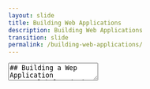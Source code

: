 ```yaml
---
layout: slide
title: Building Web Applications
description: Building Web Applications
transition: slide
permalink: /building-web-applications/
---
```

<section data-markdown>
    <textarea data-template>
## Building a Wep Application
##### Global Code | 2024

![Building a Web Application](../assets/img/flask-600.png)

---
## What's a Web Application
* One where you use a Web Browser :)
* Your code exists on a web server

Note:
At this point, it's a good idea to draw out the box diagrams:
  * One server, many clients making requests against it
  * Students should already know a little HTTP
  * Keep the diagram on a whiteboard & refer back to it through the session
---
## Let's build one!
* Flask is a powerful and flexible micro web framework for Python, ideal for both small and large web projects.
  * there are others (e.g. Django)

```sh
sudo pip3 install Flask
```

Note:
By now, students should be familiar with pip, but worth going over again

+++
## Let's build one!
```python
from flask import Flask

app = Flask(__name__)

@app.route('/')
def index():
    return 'Hello world'

if __name__ == '__main__':
    app.run(debug=True, host='0.0.0.0')
```
> myapp.py

`python3 myapp.py`:
*  http://127.0.0.1:5000/

Note:
Open a Text Editor:
On your Raspberry Pi, you can use a basic text editor like nano or a more advanced one like Thonny which comes pre-installed with Raspberry Pi OS.
or
Type nano myapp.py (you can replace myapp.py with any name you like, just ensure it ends with .py).
Enter the Code:

Copy the Flask code you have into the text editor.
Save the File:
If you are using nano, you can save the file by pressing Ctrl+O, then Enter, and exit using Ctrl+X.
Type python3 myapp.py to start your Flask application. This
Get the students to do this, right now. Then, when most are on their way,
you can bring up the next slide, then the hack! slide.

+++
## Let's build one!
* Add another *route*

```python
@app.route('/whereami')
def whereami():
    return 'Ghana!'
```
> myapp.py

`python myapp.py`:
* http://127.0.0.1:5000/whereami

---
## Go play!
![Hack](../assets/img/hack-600.png)

Note:

You can think of a couple of different routes. Get the students comfortable with writing this kind of code. Explain *how* the route function gets called via the annotation. Point out that it doesn't matter what the function is called - so why even give it a useful name?

---
## Build a homepage
* Make it interactive
* Make it look awesome!

+++
## Build a homepage
```python
from flask import Flask, render_template
@app.route('/')
def index():
    return render_template('index.html')
```
> myapp.py

```html
<html>
    <body>
        <h1>Hello from a template!</h1>
    </body>
</html>
```
> templates/index.html

Note:
* We've added a new import
* the *templates* directory is convention
* We could put the template string straight into the main file - we do it this way to manage complexity.

+++
## Build a homepage
* Add your own css!
  * create a css file in ```static```
  * add a ```link``` in your html

---
## Go play!
![Hack](../assets/img/hack-600.png)

---
## Make it *dynamic*
```python
from flask import Flask, render_template
@app.route('/foo/<name>')
def foo(name):
    return render_template('index.html', to=name)
```
> myapp.py

```html
<html>
    <body>
        <h1>Hello, {{to}}!</h1>
    </body>
</html>
```
> templates/index.html

Note:

We start with returning simple text, then rendering a template, then adding styling, and then finally enriching the template with user-defined content. If you like you can talk more about jinja, the templating language: http://flask.pocoo.org/docs/0.12/templating/

---
## Go play!
![Hack](../assets/img/hack-600.png)

---
## Make it *look awesome*
* Bootstrap!
https://getbootstrap.com/getting-started/
* google ```bootstrap themes``` && go!

Note:
* Building a REST API: http://swagger.io/ for documentation
    </textarea>
 </section>
